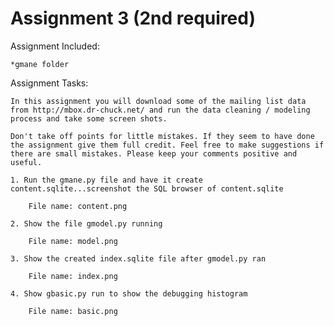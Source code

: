 # Assignment 3 (2nd required)

Assignment Included:

	*gmane folder

Assignment Tasks:
	
	In this assignment you will download some of the mailing list data from http://mbox.dr-chuck.net/ and run the data cleaning / modeling process and take some screen shots.

	Don't take off points for little mistakes. If they seem to have done the assignment give them full credit. Feel free to make suggestions if there are small mistakes. Please keep your comments positive and useful. 

	1. Run the gmane.py file and have it create content.sqlite...screenshot the SQL browser of content.sqlite

		File name: content.png

	2. Show the file gmodel.py running

		File name: model.png

	3. Show the created index.sqlite file after gmodel.py ran

		File name: index.png

	4. Show gbasic.py run to show the debugging histogram

		File name: basic.png

